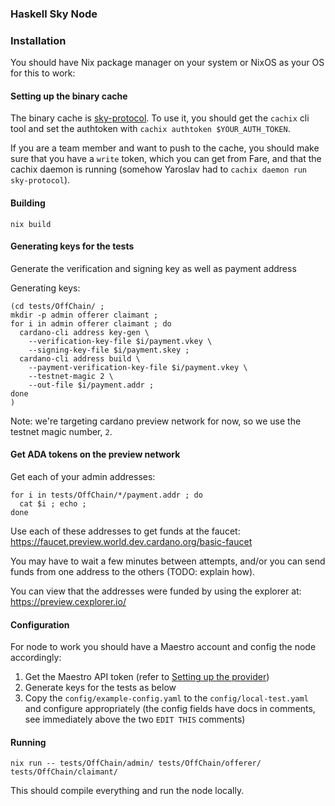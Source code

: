 ### Haskell Sky Node

### Installation

You should have Nix package manager on your system or NixOS as your OS for this to work:

#### Setting up the binary cache

The binary cache is [sky-protocol](https://sky-protocol.cachix.org).
To use it, you should get the `cachix` cli tool and set the authtoken with
`cachix authtoken $YOUR_AUTH_TOKEN`.

If you are a team member and want to push to the cache, you should make sure
that you have a `write` token, which you can get from Fare,
and that the cachix daemon is running (somehow Yaroslav had to `cachix daemon run sky-protocol`).

#### Building
```
nix build
```

#### Generating keys for the tests
Generate the verification and signing key as well as payment address

Generating keys:
```
(cd tests/OffChain/ ;
mkdir -p admin offerer claimant ;
for i in admin offerer claimant ; do
  cardano-cli address key-gen \
    --verification-key-file $i/payment.vkey \
    --signing-key-file $i/payment.skey ;
  cardano-cli address build \
    --payment-verification-key-file $i/payment.vkey \
    --testnet-magic 2 \
    --out-file $i/payment.addr ;
done
)
```

Note: we're targeting cardano preview network for now, so we use the testnet magic number, `2`.

#### Get ADA tokens on the preview network

Get each of your admin addresses:
```
for i in tests/OffChain/*/payment.addr ; do
  cat $i ; echo ;
done
```

Use each of these addresses to get funds at the faucet:
https://faucet.preview.world.dev.cardano.org/basic-faucet

You may have to wait a few minutes between attempts, and/or
you can send funds from one address to the others (TODO: explain how).

You can view that the addresses were funded by using the explorer at:
https://preview.cexplorer.io/

#### Configuration

For node to work you should have a Maestro account and config the node accordingly:

1) Get the Maestro API token (refer to [Setting up the provider](docs/Providers.md))
2) Generate keys for the tests as below
3) Copy the `config/example-config.yaml` to the `config/local-test.yaml` and configure appropriately
   (the config fields have docs in comments, see immediately above the two `EDIT THIS` comments)

#### Running
```
nix run -- tests/OffChain/admin/ tests/OffChain/offerer/ tests/OffChain/claimant/
```

This should compile everything and run the node locally.
